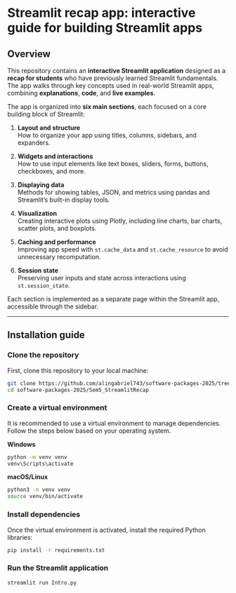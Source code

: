 # Streamlit recap app: interactive guide for building Streamlit apps

## Overview

This repository contains an **interactive Streamlit application** designed as a **recap for students** who have previously learned Streamlit fundamentals.  
The app walks through key concepts used in real-world Streamlit apps, combining **explanations**, **code**, and **live examples**.

The app is organized into **six main sections**, each focused on a core building block of Streamlit:

1. **Layout and structure**  
   How to organize your app using titles, columns, sidebars, and expanders.

2. **Widgets and interactions**  
   How to use input elements like text boxes, sliders, forms, buttons, checkboxes, and more.

3. **Displaying data**  
   Methods for showing tables, JSON, and metrics using pandas and Streamlit’s built-in display tools.

4. **Visualization**  
   Creating interactive plots using Plotly, including line charts, bar charts, scatter plots, and boxplots.

5. **Caching and performance**  
   Improving app speed with `st.cache_data` and `st.cache_resource` to avoid unnecessary recomputation.

6. **Session state**  
   Preserving user inputs and state across interactions using `st.session_state`.

Each section is implemented as a separate page within the Streamlit app, accessible through the sidebar.

---

## Installation guide

### **Clone the repository**

First, clone this repository to your local machine:

```sh
git clone https://github.com/alingabriel743/software-packages-2025/tree/main
cd software-packages-2025/Sem5_StreamlitRecap

```

### **Create a virtual environment**

It is recommended to use a virtual environment to manage dependencies. Follow the steps below based on your operating system.

**Windows**

```sh
python -m venv venv
venv\Scripts\activate

```

**macOS/Linux**

```sh
python3 -m venv venv
source venv/bin/activate
```

### **Install dependencies**

Once the virtual environment is activated, install the required Python libraries:

```sh
pip install -r requirements.txt
```

### **Run the Streamlit application**

```sh
streamlit run Intro.py
```
